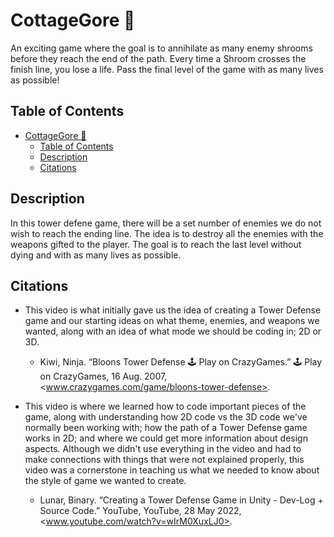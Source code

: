 # CottageGore 🍄

An exciting game where the goal is to annihilate as many enemy shrooms before they reach the end of the path. Every time a Shroom crosses the finish line, you lose a life. Pass the final level of the game with as many lives as possible!

## Table of Contents

- [CottageGore 🍄](#cottagegore-)
  - [Table of Contents](#table-of-contents)
  - [Description](#description)
  - [Citations](#citations)

## Description

In this tower defene game, there will be a set number of enemies we do not wish to reach the ending line. The idea is to destroy all the enemies with the weapons gifted to the player. The goal is to reach the last level without dying and with as many lives as possible.

## Citations

- This video is what initially gave us the idea of creating a Tower Defense game and our starting ideas on what theme, enemies, and weapons we wanted, along with an idea of what mode we should be coding in; 2D or 3D.
  - Kiwi, Ninja. “Bloons Tower Defense 🕹️ Play on CrazyGames.” 🕹️ Play on CrazyGames, 16 Aug. 2007, <www.crazygames.com/game/bloons-tower-defense>.

- This video is where we learned how to code important pieces of the game, along with understanding how 2D code vs the 3D code we've normally been working with; how the path of a Tower Defense game works in 2D; and where we could get more information about design aspects. Although we didn't use everything in the video and had to make connections with things that were not explained properly, this video was a cornerstone in teaching us what we needed to know about the style of game we wanted to create.

  - Lunar, Binary. “Creating a Tower Defense Game in Unity - Dev-Log + Source Code.” YouTube, YouTube, 28 May 2022, <www.youtube.com/watch?v=wIrM0XuxLJ0>.
